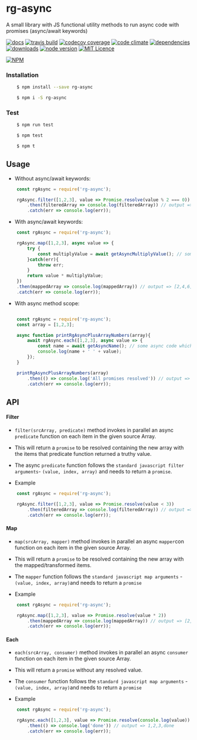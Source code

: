 rg-async
========

A small library with JS functional utility methods to run async code with promises (async/await keywords)

[![docs](http://inch-ci.org/github/rubengomex/rg-async.svg?branch=master)](http://inch-ci.org/github/rubengomex/rg-async)
[![travis build](https://img.shields.io/travis/rubengomex/rg-async.svg)](https://travis-ci.org/rubengomex/rg-async)
[![codecov coverage](https://img.shields.io/codecov/c/github/rubengomex/rg-async.svg)](https://codecov.io/gh/rubengomex/rg-async)
[![code climate](https://img.shields.io/codeclimate/github/rubengomex/rg-async.svg)](https://codeclimate.com/github/rubengomex/rg-async)
[![dependencies](https://img.shields.io/david/rubengomex/rg-async.svg)](https://david-dm.org/rubengomex/rg-async)
[![downloads](https://img.shields.io/npm/dm/rg-async.svg)](https://npm-stat.com/charts.html?package=rg-async&from=2017-08-11)
[![node version](https://img.shields.io/node/v/rg-async.svg)](https://nodejs.org)
[![MIT Licence](https://img.shields.io/npm/l/rg-async.svg)](https://opensource.org/licenses/MIT)

[![NPM](https://nodei.co/npm/rg-async.png?downloads=true&downloadRank=true&stars=true)](https://npm.im/rg-async)

### Installation

```bash
    $ npm install --save rg-async
```

```bash
    $ npm i -S rg-async
```

### Test

```bash
    $ npm run test
```

```bash
    $ npm test
```

```bash
    $ npm t
```


## Usage

* Without async/await keywords:

```js
    const rgAsync = require('rg-async');

    rgAsync.filter([1,2,3], value => Promise.resolve(value % 2 === 0))
        .then(filteredArray => console.log(filteredArray)) // output => [2]
        .catch(err => console.log(err));

```

* With async/await keywords:

```js
    const rgAsync = require('rg-async');

    rgAsync.map([1,2,3], async value => {
        try {
            const multiplyValue = await getAsyncMultiplyValue(); // some async code which returns 2 as a promise resolved value.
        }catch(err){
            throw err;
        }
        return value * multiplyValue;
    })
    .then(mappedArray => console.log(mappedArray)) // output => [2,4,6]
    .catch(err => console.log(err));

```

* With async method scope:

```js

    const rgAsync = require('rg-async');
    const array = [1,2,3];

    async function printRgAsyncPlusArrayNumbers(array){
        await rgAsync.each([1,2,3], async value => {
            const name = await getAsyncName(); // some async code which returns 'rg-async' as a promise resolved value.
            console.log(name + ' ' + value); 
        });
    }

    printRgAsyncPlusArrayNumbers(array)
        .then(() => console.log('All promises resolved')) // output => rg-async 1, rg-async 2, rg-async 3, All promises resolved
        .catch(err => console.log(err));
```

## API

#### Filter

* `filter(srcArray, predicate)` method invokes in parallel an async `predicate` function on each item in the given source Array.

* This will return a `promise` to be resolved containing the new array with the items that predicate function returned a truthy value.

* The async `predicate` function follows the `standard javascript filter arguments`- `(value, index, array)` and needs to return a `promise`.

* Example

```js
    const rgAsync = require('rg-async');

    rgAsync.filter([1,2,3], value => Promise.resolve(value < 3))
        .then(filteredArray => console.log(filteredArray)) // output => [1,2]
        .catch(err => console.log(err));
```


#### Map

* `map(srcArray, mapper)` method invokes in parallel an async `mapper`con function on each item in the given source Array.

* This will return a `promise` to be resolved containing the new array with the mapped/transformed items.

* The `mapper` function follows the `standard javascript map arguments` - `(value, index, array)`and needs to return a `promise`

* Example

```js
    const rgAsync = require('rg-async');

    rgAsync.map([1,2,3], value => Promise.resolve(value * 2))
        .then(mappedArray => console.log(mappedArray)) // output => [2,4,6]
        .catch(err => console.log(err));
```

#### Each

* `each(srcArray, consumer)` method invokes in parallel an async `consumer` function on each item in the given source Array.

* This will return a `promise` without any resolved value.

* The `consumer` function follows the `standard javascript map arguments` - `(value, index, array)`and needs to return a `promise`

* Example

```js
    const rgAsync = require('rg-async');

    rgAsync.each([1,2,3], value => Promise.resolve(console.log(value))
        .then(() => console.log('done')) // output => 1,2,3,done
        .catch(err => console.log(err));
```
